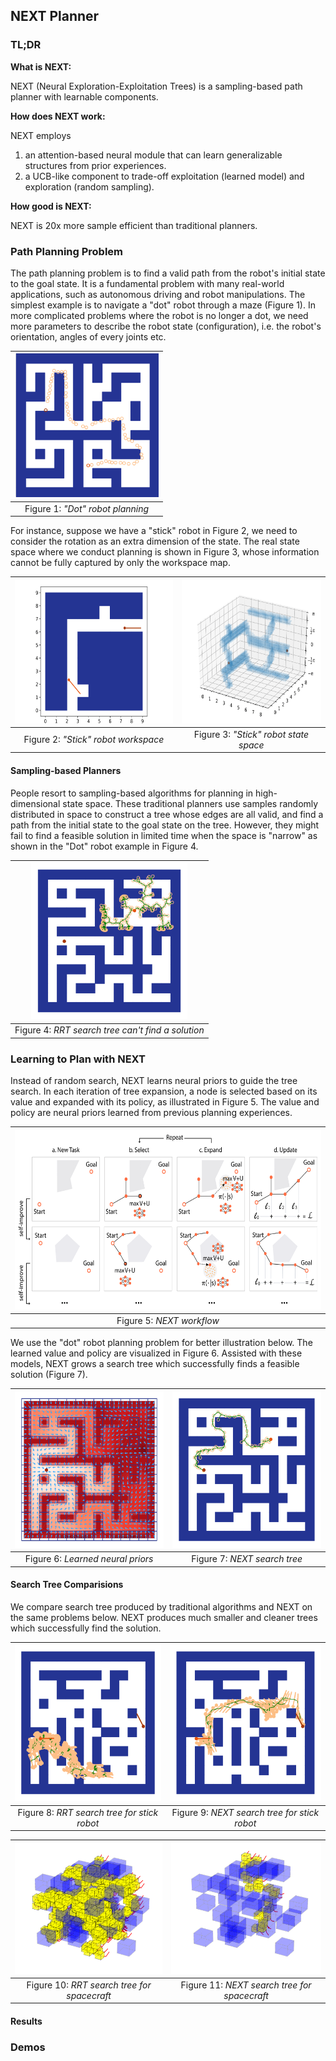 ## NEXT Planner

### TL;DR

**What is NEXT:**

NEXT (Neural Exploration-Exploitation Trees) is a sampling-based path planner with learnable components.

**How does NEXT work:**

NEXT employs
1. an attention-based neural module that can learn generalizable structures from prior experiences.
2. a UCB-like component to trade-off exploitation (learned model) and exploration (random sampling).

**How good is NEXT:**

NEXT is 20x more sample efficient than traditional planners.


<!-- NEXT is a meta path planning algorithm which exploits a novel attention-based neural module that can learn generalizable structures from prior experiences to drastically reduce the sample requirement for solving new path planning problems. -->


### Path Planning Problem

The path planning problem is to find a valid path from the robot's initial state to the goal state. It is a fundamental problem with many real-world applications, such as autonomous driving and robot manipulations. The simplest example is to navigate a "dot" robot through a maze (Figure 1). In more complicated problems where the robot is no longer a dot, we need more parameters to describe the robot state (configuration), i.e. the robot's orientation, angles of every joints etc.

| <img width="230" height="230" src="./figures/2d_path.png"> |
|:--:|
| Figure 1: *"Dot" robot planning* |

For instance, suppose we have a "stick" robot in Figure 2, we need to consider the rotation as an extra dimension of the state. The real state space where we conduct planning is shown in Figure 3, whose information cannot be fully captured by only the workspace map.

| <img width="310" height="230" src="./figures/Example_workspace.png"> | <img width="280" height="230" src="./figures/Example_configspace.png"> | 
|:--:|:--:|
| Figure 2: *"Stick" robot workspace* | Figure 3: *"Stick" robot state space* |

#### Sampling-based Planners

People resort to sampling-based algorithms for planning in high-dimensional state space. These traditional planners use samples randomly distributed in space to construct a tree whose edges are all valid, and find a path from the initial state to the goal state on the tree. However, they might fail to find a feasible solution in limited time when the space is "narrow" as shown in the "Dot" robot example in Figure 4. 


| <img width="250" height="250" src="./figures/Example1_RRT.png"> | 
|:--:| 
| Figure 4: *RRT search tree can't find a solution* |


### Learning to Plan with NEXT

Instead of random search, NEXT learns neural priors to guide the tree search. In each iteration of tree expansion, a node is selected based on its value and expanded with its policy, as illustrated in Figure 5. The value and policy are neural priors learned from previous planning experiences. 

| <img width="600" height="288" src="./figures/illustration_v4.png"> | 
|:--:| 
| Figure 5: *NEXT workflow* |

We use the "dot" robot planning problem for better illustration below. The learned value and policy are visualized in Figure 6. Assisted with these models, NEXT grows a search tree which successfully finds a feasible solution (Figure 7).

| <img width="250" height="250" src="./figures/Example1_V_PI.png"> | <img width="250" height="250" src="./figures/Example1_NEXT.png"> |
|:--:|:--:|
|Figure 6: *Learned neural priors*|Figure 7: *NEXT search tree*|


#### Search Tree Comparisions

We compare search tree produced by traditional algorithms and NEXT on the same problems below. NEXT produces much smaller and cleaner trees which successfully find the solution.

| <img width="250" height="250" src="./figures/3D_Example2_RRT.png"> | <img width="250" height="250" src="./figures/3D_Example2_NEXT.png"> |
|:--:|:--:|
| Figure 8: *RRT search tree for stick robot* | Figure 9: *NEXT search tree for stick robot* |

| <img width="280" height="210" src="./figures/7d_search_tree_rrts.png"> | <img width="280" height="210" src="./figures/7d_search_tree_NEXT.png"> |
|:--:|:--:|
| Figure 10: *RRT search tree for spacecraft* | Figure 11: *NEXT search tree for spacecraft* |

#### Results



### Demos




<!--
## Welcome to GitHub Pages

You can use the [editor on GitHub](https://github.com/binghong-ml/NEXT-planner/edit/master/index.md) to maintain and preview the content for your website in Markdown files.

Whenever you commit to this repository, GitHub Pages will run [Jekyll](https://jekyllrb.com/) to rebuild the pages in your site, from the content in your Markdown files.

### Markdown

Markdown is a lightweight and easy-to-use syntax for styling your writing. It includes conventions for

```markdown
Syntax highlighted code block

# Header 1
## Header 2
### Header 3

- Bulleted
- List

1. Numbered
2. List

**Bold** and _Italic_ and `Code` text

[Link](url) and ![Image](src)
```

For more details see [GitHub Flavored Markdown](https://guides.github.com/features/mastering-markdown/).

### Jekyll Themes

Your Pages site will use the layout and styles from the Jekyll theme you have selected in your [repository settings](https://github.com/binghong-ml/NEXT-planner/settings). The name of this theme is saved in the Jekyll `_config.yml` configuration file.

### Support or Contact

Having trouble with Pages? Check out our [documentation](https://help.github.com/categories/github-pages-basics/) or [contact support](https://github.com/contact) and we’ll help you sort it out.
-->